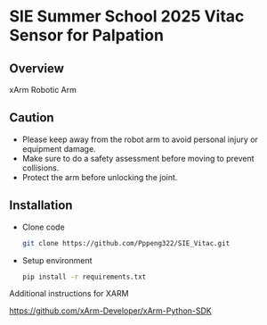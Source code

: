 # SIE Summer School 2025 Vitac Sensor for Palpation

## Overview
xArm Robotic Arm


## Caution
- Please keep away from the robot arm to avoid personal injury or equipment damage.
- Make sure to do a safety assessment before moving to prevent collisions.
- Protect the arm before unlocking the joint.

## Installation
- Clone code
  ```bash
  git clone https://github.com/Pppeng322/SIE_Vitac.git
  ```
- Setup environment
  ```bash
  pip install -r requirements.txt
  ```
Additional instructions for XARM

https://github.com/xArm-Developer/xArm-Python-SDK
